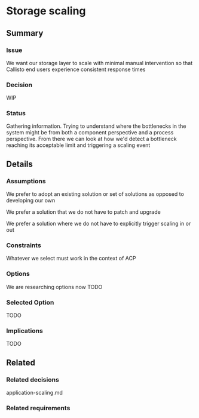 # Storage scaling

## Summary

### Issue
We want our storage layer to scale with minimal manual intervention so that Callisto end users experience consistent response times

### Decision
WIP

### Status
Gathering information. Trying to understand where the bottlenecks in the system might be from both a component perspective and a process perspective. From there we can look at how we'd detect a bottleneck reaching its acceptable limit and triggering a scaling event

## Details

### Assumptions
We prefer to adopt an existing solution or set of solutions as opposed to developing our own

We prefer a solution that we do not have to patch and upgrade

We prefer a solution where we do not have to explicitly trigger scaling in or out

### Constraints
Whatever we select must work in the context of ACP

### Options
We are researching options now
TODO

### Selected Option
TODO

### Implications
TODO

## Related

### Related decisions
application-scaling.md

### Related requirements